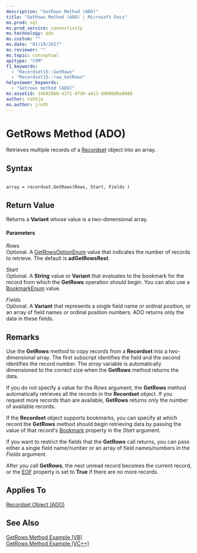 ```yaml
---
description: "GetRows Method (ADO)"
title: "GetRows Method (ADO) | Microsoft Docs"
ms.prod: sql
ms.prod_service: connectivity
ms.technology: ado
ms.custom: ""
ms.date: "01/19/2017"
ms.reviewer: ""
ms.topic: conceptual
apitype: "COM"
f1_keywords: 
  - "Recordset15::GetRows"
  - "Recordset15::raw_GetRows"
helpviewer_keywords: 
  - "Getrows method [ADO]"
ms.assetid: 14b92860-4171-47d9-a413-dd60dd6a8880
author: rothja
ms.author: jroth
---
```

# GetRows Method (ADO)
Retrieves multiple records of a [Recordset](./recordset-object-ado.md) object into an array.  
  
## Syntax  
  
```  
  
array = recordset.GetRows(Rows, Start, Fields )  
```  
  
## Return Value  
 Returns a **Variant** whose value is a two-dimensional array.  
  
#### Parameters  
 *Rows*  
 Optional. A [GetRowsOptionEnum](./getrowsoptionenum.md) value that indicates the number of records to retrieve. The default is **adGetRowsRest**.  
  
 *Start*  
 Optional. A **String** value or **Variant** that evaluates to the bookmark for the record from which the **GetRows** operation should begin. You can also use a [BookmarkEnum](./bookmarkenum.md) value.  
  
 *Fields*  
 Optional. A **Variant** that represents a single field name or ordinal position, or an array of field names or ordinal position numbers. ADO returns only the data in these fields.  
  
## Remarks  
 Use the **GetRows** method to copy records from a **Recordset** into a two-dimensional array. The first subscript identifies the field and the second identifies the record number. The *array* variable is automatically dimensioned to the correct size when the **GetRows** method returns the data.  
  
 If you do not specify a value for the *Rows* argument, the **GetRows** method automatically retrieves all the records in the **Recordset** object. If you request more records than are available, **GetRows** returns only the number of available records.  
  
 If the **Recordset** object supports bookmarks, you can specify at which record the **GetRows** method should begin retrieving data by passing the value of that record's [Bookmark](./bookmark-property-ado.md) property in the *Start* argument.  
  
 If you want to restrict the fields that the **GetRows** call returns, you can pass either a single field name/number or an array of field names/numbers in the *Fields* argument.  
  
 After you call **GetRows**, the next unread record becomes the current record, or the [EOF](./bof-eof-properties-ado.md) property is set to **True** if there are no more records.  
  
## Applies To  
 [Recordset Object (ADO)](./recordset-object-ado.md)  
  
## See Also  
 [GetRows Method Example (VB)](./getrows-method-example-vb.md)   
 [GetRows Method Example (VC++)](./getrows-method-example-vc.md)